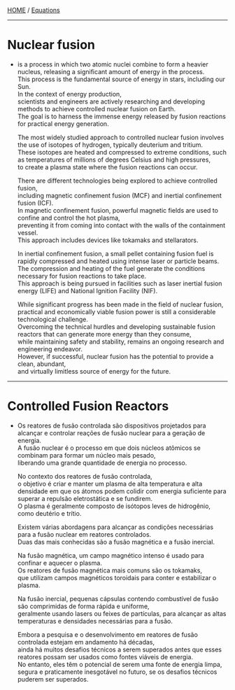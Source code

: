 [HOME](/README.md)  /  [Equations](/assets/docs/universe/equations/Heat-Energy/Nuclear/readme.md)   

---------------------------

# Nuclear fusion   
  - is a process in which two atomic nuclei combine to form a heavier nucleus, releasing a significant amount of energy in the process.    
     This process is the fundamental source of energy in stars, including our Sun.  
      In the context of energy production,    
       scientists and engineers are actively researching and developing methods to achieve controlled nuclear fusion on Earth.    
        The goal is to harness the immense energy released by fusion reactions for practical energy generation.   

      The most widely studied approach to controlled nuclear fusion involves the use of isotopes of hydrogen, typically deuterium and tritium.     
       These isotopes are heated and compressed to extreme conditions, such as temperatures of millions of degrees Celsius and high pressures,    
        to create a plasma state where the fusion reactions can occur.   

      There are different technologies being explored to achieve controlled fusion,     
       including magnetic confinement fusion (MCF) and inertial confinement fusion (ICF).   
        In magnetic confinement fusion, powerful magnetic fields are used to confine and control the hot plasma,    
         preventing it from coming into contact with the walls of the containment vessel.   
          This approach includes devices like tokamaks and stellarators.   
    
       In inertial confinement fusion, a small pellet containing fusion fuel is rapidly compressed and heated using intense laser or particle beams.    
        The compression and heating of the fuel generate the conditions necessary for fusion reactions to take place.    
         This approach is being pursued in facilities such as laser inertial fusion energy (LIFE) and National Ignition Facility (NIF).    

       While significant progress has been made in the field of nuclear fusion,     
        practical and economically viable fusion power is still a considerable technological challenge.      
         Overcoming the technical hurdles and developing sustainable fusion reactors that can generate more energy than they consume,     
          while maintaining safety and stability, remains an ongoing research and engineering endeavor.      
           However, if successful, nuclear fusion has the potential to provide a clean, abundant,    
            and virtually limitless source of energy for the future.    
   
-------------------   
   
# Controlled Fusion Reactors    
   - Os reatores de fusão controlada são dispositivos projetados para alcançar e controlar reações de fusão nuclear para a geração de energia.    
      A fusão nuclear é o processo em que dois núcleos atômicos se combinam para formar um núcleo mais pesado,    
       liberando uma grande quantidade de energia no processo.   

      No contexto dos reatores de fusão controlada,    
       o objetivo é criar e manter um plasma de alta temperatura e alta densidade em que os átomos podem colidir com energia suficiente para    
        superar a repulsão eletrostática e se fundirem.   
         O plasma é geralmente composto de isótopos leves de hidrogênio, como deutério e trítio.    
   
       Existem várias abordagens para alcançar as condições necessárias para a fusão nuclear em reatores controlados.   
        Duas das mais conhecidas são a fusão magnética e a fusão inercial.   
    
       Na fusão magnética, um campo magnético intenso é usado para confinar e aquecer o plasma.    
        Os reatores de fusão magnética mais comuns são os tokamaks,    
         que utilizam campos magnéticos toroidais para conter e estabilizar o plasma.   

       Na fusão inercial, pequenas cápsulas contendo combustível de fusão são comprimidas de forma rápida e uniforme,       
        geralmente usando lasers ou feixes de partículas, para alcançar as altas temperaturas e densidades necessárias para a fusão.   

       Embora a pesquisa e o desenvolvimento em reatores de fusão controlada estejam em andamento há décadas,    
        ainda há muitos desafios técnicos a serem superados antes que esses reatores possam ser usados como fontes viáveis de energia.    
         No entanto, eles têm o potencial de serem uma fonte de energia limpa,    
          segura e praticamente inesgotável no futuro, se os desafios técnicos puderem ser superados.   
